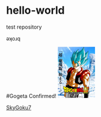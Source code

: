 # hello-world
test repository





























ǝʞoɹq


#Gogeta Confirmed!
<img src='images/ssbgeta.jpg' width='100'>

[SkyGoku7](https://www.deviantart.com/skygoku7/art/Gogeta-Super-Saiyan-Blue-Broly-Movie-2018-761896395 "Artist")
